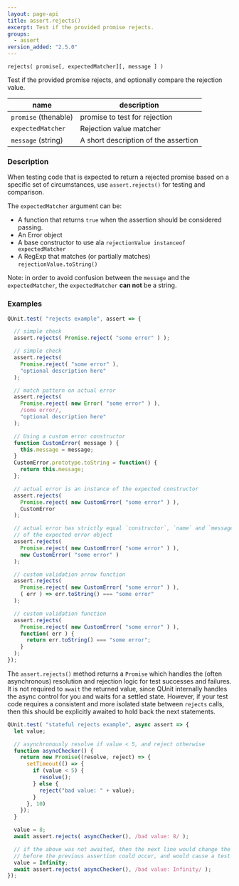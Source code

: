 ```yaml
---
layout: page-api
title: assert.rejects()
excerpt: Test if the provided promise rejects.
groups:
  - assert
version_added: "2.5.0"
---
```


`rejects( promise[, expectedMatcher][, message ] )`

Test if the provided promise rejects, and optionally compare the rejection value.

| name | description |
|------|-------------|
| `promise` (thenable) | promise to test for rejection |
| `expectedMatcher` | Rejection value matcher |
| `message` (string) | A short description of the assertion |


### Description

When testing code that is expected to return a rejected promise based on a
specific set of circumstances, use `assert.rejects()` for testing and
comparison.

The `expectedMatcher` argument can be:

* A function that returns `true` when the assertion should be considered passing.
* An Error object
* A base constructor to use ala `rejectionValue instanceof expectedMatcher`
* A RegExp that matches (or partially matches) `rejectionValue.toString()`

Note: in order to avoid confusion between the `message` and the `expectedMatcher`, the `expectedMatcher` **can not** be a string.

### Examples

```js
QUnit.test( "rejects example", assert => {

  // simple check
  assert.rejects( Promise.reject( "some error" ) );

  // simple check
  assert.rejects(
    Promise.reject( "some error" ),
    "optional description here"
  );

  // match pattern on actual error
  assert.rejects(
    Promise.reject( new Error( "some error" ) ),
    /some error/,
    "optional description here"
  );

  // Using a custom error constructor
  function CustomError( message ) {
    this.message = message;
  }
  CustomError.prototype.toString = function() {
    return this.message;
  };

  // actual error is an instance of the expected constructor
  assert.rejects(
    Promise.reject( new CustomError( "some error" ) ),
    CustomError
  );

  // actual error has strictly equal `constructor`, `name` and `message` properties
  // of the expected error object
  assert.rejects(
    Promise.reject( new CustomError( "some error" ) ),
    new CustomError( "some error" )
  );

  // custom validation arrow function
  assert.rejects(
    Promise.reject( new CustomError( "some error" ) ),
    ( err ) => err.toString() === "some error"
  );

  // custom validation function
  assert.rejects(
    Promise.reject( new CustomError( "some error" ) ),
    function( err ) {
      return err.toString() === "some error";
    }
  );
});
```

The `assert.rejects()` method returns a `Promise` which handles the (often asynchronous) resolution and rejection logic for test successes and failures. It is not required to `await` the returned value, since QUnit internally handles the async control for you and waits for a settled state. However, if your test code requires a consistent and more isolated state between `rejects` calls, then this should be explicitly awaited to hold back the next statements.

```js
QUnit.test( "stateful rejects example", async assert => {
  let value;

  // asynchronously resolve if value < 5, and reject otherwise
  function asyncChecker() {
    return new Promise((resolve, reject) => {
      setTimeout(() => {
        if (value < 5) {
          resolve();
        } else {
          reject("bad value: " + value);
        }
      }, 10)
    });
  }

  value = 8;
  await assert.rejects( asyncChecker(), /bad value: 8/ );

  // if the above was not awaited, then the next line would change the value
  // before the previous assertion could occur, and would cause a test failure
  value = Infinity;
  await assert.rejects( asyncChecker(), /bad value: Infinity/ );
});
```
